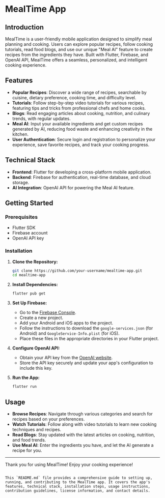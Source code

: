 # MealTime App

## Introduction

MealTime is a user-friendly mobile application designed to simplify meal planning and cooking. Users can explore popular recipes, follow cooking tutorials, read food blogs, and use our unique "Meal AI" feature to create recipes from the ingredients they have. Built with Flutter, Firebase, and OpenAI API, MealTime offers a seamless, personalized, and intelligent cooking experience.

## Features

- **Popular Recipes**: Discover a wide range of recipes, searchable by cuisine, dietary preference, cooking time, and difficulty level.
- **Tutorials**: Follow step-by-step video tutorials for various recipes, featuring tips and tricks from professional chefs and home cooks.
- **Blogs**: Read engaging articles about cooking, nutrition, and culinary trends, with regular updates.
- **Meal AI**: Input your available ingredients and get custom recipes generated by AI, reducing food waste and enhancing creativity in the kitchen.
- **User Authentication**: Secure login and registration to personalize your experience, save favorite recipes, and track your cooking progress.

## Technical Stack

- **Frontend**: Flutter for developing a cross-platform mobile application.
- **Backend**: Firebase for authentication, real-time database, and cloud storage.
- **AI Integration**: OpenAI API for powering the Meal AI feature.

## Getting Started

### Prerequisites

- Flutter SDK
- Firebase account
- OpenAI API key

### Installation

1. **Clone the Repository:**

   ```bash
   git clone https://github.com/your-username/mealtime-app.git
   cd mealtime-app
   ```

2. **Install Dependencies:**

   ```bash
   flutter pub get
   ```

3. **Set Up Firebase:**

   - Go to the [Firebase Console](https://console.firebase.google.com/).
   - Create a new project.
   - Add your Android and iOS apps to the project.
   - Follow the instructions to download the `google-services.json` (for Android) and `GoogleService-Info.plist` (for iOS).
   - Place these files in the appropriate directories in your Flutter project.

4. **Configure OpenAI API:**

   - Obtain your API key from the [OpenAI website](https://beta.openai.com/signup/).
   - Store the API key securely and update your app's configuration to include this key.

5. **Run the App:**

   ```bash
   flutter run
   ```

## Usage

- **Browse Recipes**: Navigate through various categories and search for recipes based on your preferences.
- **Watch Tutorials**: Follow along with video tutorials to learn new cooking techniques and recipes.
- **Read Blogs**: Stay updated with the latest articles on cooking, nutrition, and food trends.
- **Use Meal AI**: Enter the ingredients you have, and let the AI generate a recipe for you.

---

Thank you for using MealTime! Enjoy your cooking experience!
```

This `README.md` file provides a comprehensive guide to setting up, running, and contributing to the MealTime app. It covers the app's features, technical stack, installation steps, usage instructions, contribution guidelines, license information, and contact details.
